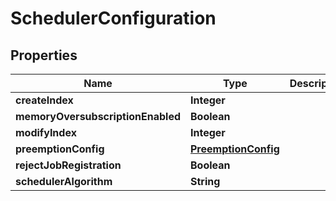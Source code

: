 

# SchedulerConfiguration


## Properties

| Name | Type | Description | Notes |
|------------ | ------------- | ------------- | -------------|
|**createIndex** | **Integer** |  |  [optional] |
|**memoryOversubscriptionEnabled** | **Boolean** |  |  [optional] |
|**modifyIndex** | **Integer** |  |  [optional] |
|**preemptionConfig** | [**PreemptionConfig**](PreemptionConfig.md) |  |  [optional] |
|**rejectJobRegistration** | **Boolean** |  |  [optional] |
|**schedulerAlgorithm** | **String** |  |  [optional] |



